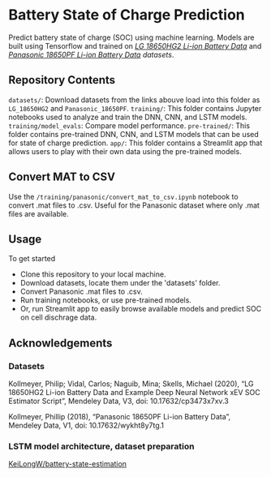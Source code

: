 # Battery State of Charge Prediction

Predict battery state of charge (SOC) using machine learning. Models are built using Tensorflow and trained on *[LG 18650HG2 Li-ion Battery Data](https://data.mendeley.com/datasets/cp3473x7xv/3)* and *[Panasonic 18650PF Li-ion Battery Data](https://data.mendeley.com/datasets/wykht8y7tg/1) datasets*.

## Repository Contents
`datasets/`: Download datasets from the links abouve load into this folder as `LG_18650HG2` and `Panasonic_18650PF`. 
`training/`: This folder contains Jupyter notebooks used to analyze and train the DNN, CNN, and LSTM models.
`training/model_evals`: Compare model performance.
`pre-trained/`: This folder contains pre-trained DNN, CNN, and LSTM models that can be used for state of charge prediction.
`app/`: This folder contains a Streamlit app that allows users to play with their own data using the pre-trained models.

## Convert MAT to CSV
Use the `/training/panasonic/convert_mat_to_csv.ipynb` notebook to convert .mat files to .csv. Useful for the Panasonic dataset where only .mat files are available.

## Usage
To get started
- Clone this repository to your local machine.
- Download datasets, locate them under the 'datasets' folder.
- Convert Panasonic .mat files to .csv.
- Run training notebooks, or use pre-trained models.
- Or, run Streamlit app to easily browse available models and predict SOC on cell dischrage data.


## Acknowledgements
### Datasets
Kollmeyer, Philip; Vidal, Carlos; Naguib, Mina; Skells, Michael  (2020), “LG 18650HG2 Li-ion Battery Data and Example Deep Neural Network xEV SOC Estimator Script”, Mendeley Data, V3, doi: 10.17632/cp3473x7xv.3

Kollmeyer, Phillip (2018), “Panasonic 18650PF Li-ion Battery Data”, Mendeley Data, V1, doi: 10.17632/wykht8y7tg.1

### LSTM model architecture, dataset preparation
[KeiLongW/battery-state-estimation](https://github.com/KeiLongW/battery-state-estimation)

